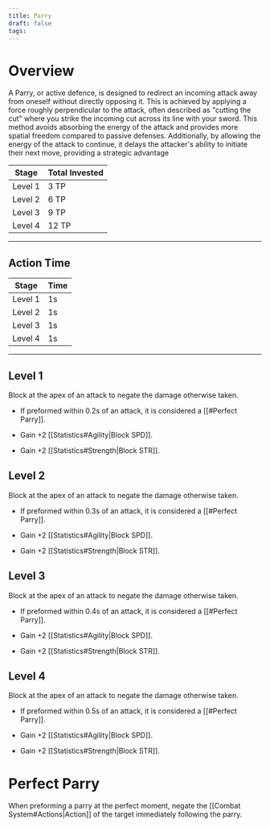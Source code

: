 ```yaml
---
title: Parry
draft: false
tags:
---
```


# Overview
A Parry, or active defence, is designed to redirect an incoming attack away from oneself without directly opposing it. This is achieved by applying a force roughly perpendicular to the attack, often described as "cutting the cut" where you strike the incoming cut across its line with your sword. This method avoids absorbing the energy of the attack and provides more spatial freedom compared to passive defenses. Additionally, by allowing the energy of the attack to continue, it delays the attacker's ability to initiate their next move, providing a strategic advantage

| Stage   | Total Invested |
| ------- | -------------- |
| Level 1 | 3 TP           |
| Level 2 | 6 TP           |
| Level 3 | 9 TP           |
| Level 4 | 12 TP          |

---
## Action Time 

| Stage   | Time |
| ------- | ---- |
| Level 1 | 1s   |
| Level 2 | 1s   |
| Level 3 | 1s   |
| Level 4 | 1s   |

---

## Level 1
Block at the apex of an attack to negate the damage otherwise taken.

- If preformed within 0.2s of an attack, it is considered a [[#Perfect Parry]].

- Gain +2 [[Statistics#Agility|Block SPD]].
- Gain +2 [[Statistics#Strength|Block STR]].

## Level 2
Block at the apex of an attack to negate the damage otherwise taken.

- If preformed within 0.3s of an attack, it is considered a [[#Perfect Parry]].

- Gain +2 [[Statistics#Agility|Block SPD]].
- Gain +2 [[Statistics#Strength|Block STR]].

## Level 3
Block at the apex of an attack to negate the damage otherwise taken.

- If preformed within 0.4s of an attack, it is considered a [[#Perfect Parry]].

- Gain +2 [[Statistics#Agility|Block SPD]].
- Gain +2 [[Statistics#Strength|Block STR]].

## Level 4
Block at the apex of an attack to negate the damage otherwise taken.

- If preformed within 0.5s of an attack, it is considered a [[#Perfect Parry]].

- Gain +2 [[Statistics#Agility|Block SPD]].
- Gain +2 [[Statistics#Strength|Block STR]].

# Perfect Parry 
When preforming a parry at the perfect moment, negate the [[Combat System#Actions|Action]] of the target immediately following the parry. 